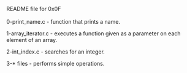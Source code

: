 README file for 0x0F
<br>
<br>
0-print_name.c - function that prints a name.<br>

1-array_iterator.c - executes a function given as a parameter on each element of an array.<br>

2-int_index.c - searches for an integer.<br>

3-* files - performs simple operations.<br>

